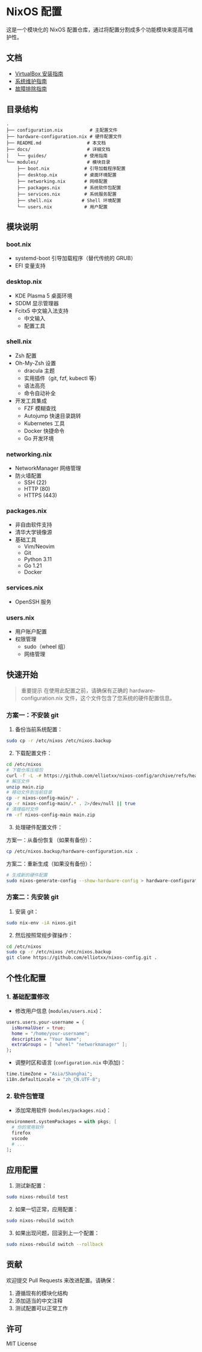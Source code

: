# NixOS 配置

这是一个模块化的 NixOS 配置仓库，通过将配置分割成多个功能模块来提高可维护性。

## 文档

- [VirtualBox 安装指南](docs/guides/virtualbox-installation.md)
- [系统维护指南](docs/guides/system-maintenance.md)
- [故障排除指南](docs/guides/troubleshooting.md)

## 目录结构

```
.
├── configuration.nix          # 主配置文件
├── hardware-configuration.nix # 硬件配置文件
├── README.md                 # 本文档
├── docs/                     # 详细文档
│   └── guides/              # 使用指南
└── modules/                  # 模块目录
    ├── boot.nix             # 引导加载程序配置
    ├── desktop.nix          # 桌面环境配置
    ├── networking.nix       # 网络配置
    ├── packages.nix         # 系统软件包配置
    ├── services.nix         # 系统服务配置
    ├── shell.nix           # Shell 环境配置
    └── users.nix            # 用户配置
```

## 模块说明

### boot.nix
- systemd-boot 引导加载程序（替代传统的 GRUB）
- EFI 变量支持

### desktop.nix
- KDE Plasma 5 桌面环境
- SDDM 显示管理器
- Fcitx5 中文输入法支持
  - 中文输入
  - 配置工具

### shell.nix
- Zsh 配置
- Oh-My-Zsh 设置
  - dracula 主题
  - 实用插件（git, fzf, kubectl 等）
  - 语法高亮
  - 命令自动补全
- 开发工具集成
  - FZF 模糊查找
  - Autojump 快速目录跳转
  - Kubernetes 工具
  - Docker 快捷命令
  - Go 开发环境

### networking.nix
- NetworkManager 网络管理
- 防火墙配置
  - SSH (22)
  - HTTP (80)
  - HTTPS (443)

### packages.nix
- 非自由软件支持
- 清华大学镜像源
- 基础工具
  - Vim/Neovim
  - Git
  - Python 3.11
  - Go 1.21
  - Docker

### services.nix
- OpenSSH 服务

### users.nix
- 用户账户配置
- 权限管理
  - sudo（wheel 组）
  - 网络管理

## 快速开始

> 重要提示
> 在使用此配置之前，请确保有正确的 hardware-configuration.nix 文件，这个文件包含了您系统的硬件配置信息。

### 方案一：不安装 git

1. 备份当前系统配置：
```bash
sudo cp -r /etc/nixos /etc/nixos.backup
```

2. 下载配置文件：
```bash
cd /etc/nixos
# 下载仓库压缩包
curl -f -L -# https://github.com/elliotxx/nixos-config/archive/refs/heads/main.zip -o main.zip
# 解压文件
unzip main.zip
# 移动文件到当前目录
cp -r nixos-config-main/* .
cp -r nixos-config-main/.* . 2>/dev/null || true
# 清理临时文件
rm -rf nixos-config-main main.zip
```

3. 处理硬件配置文件：

方案一：从备份恢复（如果有备份）：
```bash
cp /etc/nixos.backup/hardware-configuration.nix .
```

方案二：重新生成（如果没有备份）：
```bash
# 生成新的硬件配置
sudo nixos-generate-config --show-hardware-config > hardware-configuration.nix
```

### 方案二：先安装 git

1. 安装 git：
```bash
sudo nix-env -iA nixos.git
```

2. 然后按照常规步骤操作：
```bash
cd /etc/nixos
sudo cp -r /etc/nixos /etc/nixos.backup
git clone https://github.com/elliotxx/nixos-config.git .
```

## 个性化配置

### 1. 基础配置修改

- 修改用户信息 (`modules/users.nix`)：
```nix
users.users.your-username = {
  isNormalUser = true;
  home = "/home/your-username";
  description = "Your Name";
  extraGroups = [ "wheel" "networkmanager" ];
};
```

- 调整时区和语言 (`configuration.nix` 中添加)：
```nix
time.timeZone = "Asia/Shanghai";
i18n.defaultLocale = "zh_CN.UTF-8";
```

### 2. 软件包管理

- 添加常用软件 (`modules/packages.nix`)：
```nix
environment.systemPackages = with pkgs; [
  # 你的常用软件
  firefox
  vscode
  # ...
];
```

## 应用配置

1. 测试新配置：
```bash
sudo nixos-rebuild test
```

2. 如果一切正常，应用配置：
```bash
sudo nixos-rebuild switch
```

3. 如果出现问题，回滚到上一个配置：
```bash
sudo nixos-rebuild switch --rollback
```
## 贡献

欢迎提交 Pull Requests 来改进配置。请确保：
1. 遵循现有的模块化结构
2. 添加适当的中文注释
3. 测试配置可以正常工作

## 许可

MIT License
